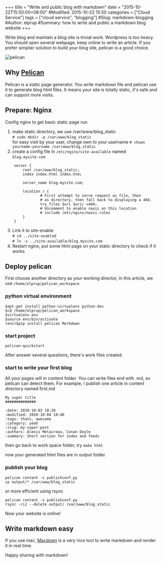 +++
title = "Write and public blog with markdown"
date = "2015-10-22T15:50:00+08:00"
#Modified: 2015-10-22 15:50
categories =  ["Cloud Service"]
tags = ["cloud service", "blogging"]
#Slug: markdown-blogging
#Author: elprup
#Summary: how to write and public a markdown blog website
+++

Write blog and maintain a blog site is trivial work. Wordpress is too heavy. You should open several webpage, keep online to write an article. If you prefer simplier solution to build your blog site, pelican is a good choice.

![pelican](/img/pelican.png)

## Why [Pelican](http://docs.getpelican.com/en/3.6.3/)
Pelican is a static page generator. You write markdown file and pelican use it to generate blog html files. It means your site is totally static, it's safe and can support more visits.

## Prepare: Nginx
Config nginx to get basic static page run.  

1. make static directory, we use /var/www/blog_static  
	`# sudo mkdir -p /var/www/blog_static`  
   for easy visit by your user, change own to your username
   `# chown yourname:yourname /var/www/blog_static`
2. create a config file in `/etc/nginx/site-available` named `blog.mysite.com`

```
    server {
        root /var/www/blog_static;
        index index.html index.htm;

        server_name blog.mysite.com;

        location / {
                # First attempt to serve request as file, then
                # as directory, then fall back to displaying a 404.
                try_files $uri $uri/ =404;
                # Uncomment to enable naxsi on this location
                # include /etc/nginx/naxsi.rules
        }
    }
```

3. Link it to site-enable  
  `# cd ../site-enabled`  
  `# ln -s ../site-available/blog.mysite.com`  
4. Restart nginx, put some html page on your static directory to check if it works

## Deploy pelican
First choose another directory as your working director, in this article, we use `/home/elprup/pelican_workspace`
### python virtual environment
```
$apt-get install python-virtualenv python-dev
$cd /home/elprup/pelican_workspace
$virtualenv env
$source env/bin/activate
(env)$pip install pelican Markdown
```
### start project
```
pelican-quickstart
```
After answer several questions, there's work files created.

### start to write your first blog
All your pages will in content folder. You can write files end with .md, so pelican can detect them. For example, I publish one article in content directory named first.md

```
My super title
##############

:date: 2010-10-03 10:20
:modified: 2010-10-04 18:40
:tags: thats, awesome
:category: yeah
:slug: my-super-post
:authors: Alexis Metaireau, Conan Doyle
:summary: Short version for index and feeds
```

then go back to work space folder, try `make html`

now your generated html files are in output folder. 

### publish your blog
```
pelican content -s publishconf.py
cp output/* /var/www/blog_static
```
or more efficient using rsync
```
pelican content -s publishconf.py
rsync -riz --delete output/ /var/www/blog_static
```

Now your website is online!

## Write markdown easy
If you use mac, [Macdown](http://macdown.uranusjr.com/) is a very nice tool to write markdown and render it in real time.

Happy sharing with markdown!
